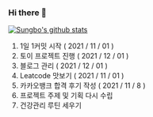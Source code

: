 ### Hi there 👋
[![Sungbo's github stats](https://github-readme-stats.vercel.app/api?username=sungbo5934)](https://github.com/anuraghazra/github-readme-stats)
1. 1일 1커밋 시작      ( 2021 / 11 / 01 )
2. 토이 프로젝트 진행   ( 2021 / 12 / 01 )
3. 블로그 관리         ( 2021 / 12 / 01 )
4. Leatcode 맛보기     ( 2021 / 11 / 01 )
5. 카카오뱅크 합격 후기 작성 ( 2021 / 11 / 8 )
6. 프로젝트 주제 및 기획 다시 수립
7. 건강관리 루틴 세우기
<!--
1. 이클립스 깔끔 주석 템플릿 ( JAVA )
  - Class
   
    /** 
    * @packageName : ${package_name} 
    * @fileName : ${file_name} 
    * @author : ${user}
    * @date : ${date}
    * @description : 
    * @history 
    * ------------------------------------------------
    * 변경일					작성자				변경내용
    * ------------------------------------------------
    * ${date}			${user}			최초작성
    * ------------------------------------------------
    */
    
  - Method
  
    /**
    * <pre>
    * 처리내용: 메소드 처리 내용을 기술한다.
    * </pre>
    * @date ${date}
    * @author ${user}
    * @history 
    * ------------------------------------------------
    * 변경일					작성자				변경내용
    * ------------------------------------------------
    * ${date}			${user}			최초작성
    * ------------------------------------------------
    * ${tags}
    */
    
  - Field
  
    /**
    * @description :
    */
    
2. https://programmers.co.kr/ 문제 풀기
3. 프로그래머스 이해안되는 문제
   - https://programmers.co.kr/learn/courses/30/lessons/42578
   - https://programmers.co.kr/learn/courses/30/lessons/1829
   - https://programmers.co.kr/learn/courses/30/lessons/42839
   - 
**sungbo5934/sungbo5934** is a ✨ _special_ ✨ repository because its `README.md` (this file) appears on your GitHub profile.

Here are some ideas to get you started:

- 🔭 I’m currently working on ...
- 🌱 I’m currently learning ...
- 👯 I’m looking to collaborate on ...
- 🤔 I’m looking for help with ...
- 💬 Ask me about ...
- 📫 How to reach me: ...
- 😄 Pronouns: ...
- ⚡ Fun fact: ...
-->
